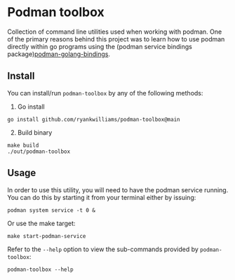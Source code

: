 # Podman toolbox

Collection of command line utilities used when working with podman. One
of the primary reasons behind this project was to learn how to use podman
directly within go programs using the (podman service bindings package)[podman-golang-bindings].

## Install

You can install/run `podman-toolbox` by any of the following methods:

1. Go install

```
go install github.com/ryankwilliams/podman-toolbox@main
```

2. Build binary

```
make build
./out/podman-toolbox
```

## Usage

In order to use this utility, you will need to have the podman service running.
You can do this by starting it from your terminal either by issuing:

```
podman system service -t 0 &
```

Or use the make target:

```
make start-podman-service
```

Refer to the `--help` option to view the sub-commands provided by `podman-toolbox`:

```
podman-toolbox --help
```

[podman-golang-bindings]: https://github.com/containers/podman/blob/main/pkg/bindings/README.md